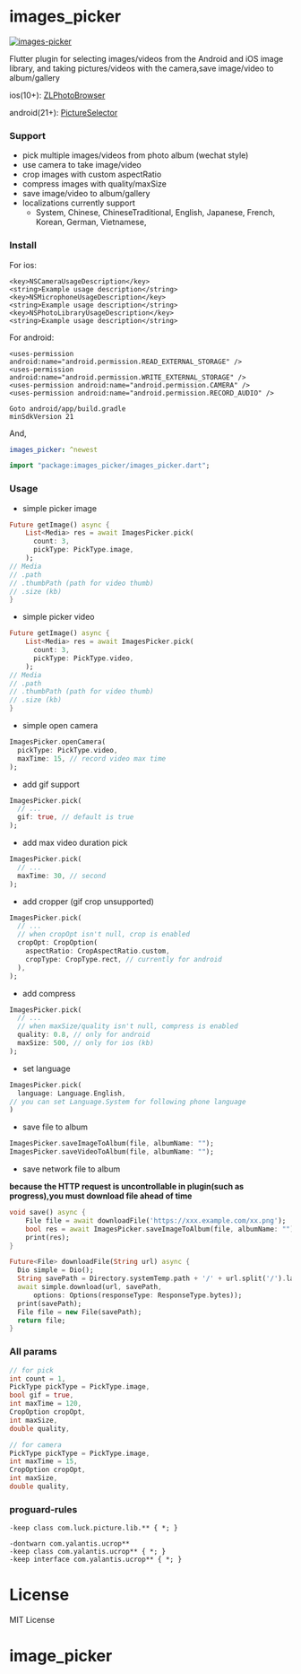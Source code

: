 # images_picker

[![images-picker](https://img.shields.io/badge/pub-1.2.10-orange)](https://pub.dev/packages/images_picker)

Flutter plugin for selecting images/videos from the Android and iOS image library, and taking pictures/videos with the camera,save image/video to album/gallery

ios(10+): [ZLPhotoBrowser](https://github.com/longitachi/ZLPhotoBrowser)

android(21+): [PictureSelector](https://github.com/LuckSiege/PictureSelector)

### Support
- pick multiple images/videos from photo album (wechat style)
- use camera to take image/video
- crop images with custom aspectRatio
- compress images with quality/maxSize
- save image/video to album/gallery
- localizations currently support
  - System, Chinese, ChineseTraditional, English, Japanese, French, Korean, German, Vietnamese,
    
### Install
For ios:
```
<key>NSCameraUsageDescription</key>
<string>Example usage description</string>
<key>NSMicrophoneUsageDescription</key>
<string>Example usage description</string>
<key>NSPhotoLibraryUsageDescription</key>
<string>Example usage description</string>
```
For android:
```
<uses-permission android:name="android.permission.READ_EXTERNAL_STORAGE" />
<uses-permission android:name="android.permission.WRITE_EXTERNAL_STORAGE" />
<uses-permission android:name="android.permission.CAMERA" />
<uses-permission android:name="android.permission.RECORD_AUDIO" />
```

```
Goto android/app/build.gradle
minSdkVersion 21
```

And,
```yaml
images_picker: ^newest
```
```dart
import "package:images_picker/images_picker.dart";
```

### Usage

- simple picker image

```dart
Future getImage() async {
    List<Media> res = await ImagesPicker.pick(
      count: 3,
      pickType: PickType.image,
    );
// Media
// .path
// .thumbPath (path for video thumb)
// .size (kb)
}
```
- simple picker video
```dart
Future getImage() async {
    List<Media> res = await ImagesPicker.pick(
      count: 3,
      pickType: PickType.video,
    );
// Media
// .path
// .thumbPath (path for video thumb)
// .size (kb)
}
```
- simple open camera
```dart
ImagesPicker.openCamera(
  pickType: PickType.video,
  maxTime: 15, // record video max time
);
```
- add gif support
```dart
ImagesPicker.pick(
  // ...
  gif: true, // default is true
);
```
- add max video duration pick
```dart
ImagesPicker.pick(
  // ...
  maxTime: 30, // second
);
```
- add cropper (gif crop unsupported)
```dart
ImagesPicker.pick(
  // ...
  // when cropOpt isn't null, crop is enabled
  cropOpt: CropOption(
    aspectRatio: CropAspectRatio.custom,
    cropType: CropType.rect, // currently for android
  ),
);
```
- add compress
```dart
ImagesPicker.pick(
  // ...
  // when maxSize/quality isn't null, compress is enabled
  quality: 0.8, // only for android
  maxSize: 500, // only for ios (kb)
);
```
- set language
```dart
ImagesPicker.pick(
  language: Language.English,
// you can set Language.System for following phone language
)
```
- save file to album
```dart
ImagesPicker.saveImageToAlbum(file, albumName: "");
ImagesPicker.saveVideoToAlbum(file, albumName: "");
```
- save network file to album

**because the HTTP request is uncontrollable in plugin(such as progress),you must download file ahead of time**
```dart
void save() async {
    File file = await downloadFile('https://xxx.example.com/xx.png');
    bool res = await ImagesPicker.saveImageToAlbum(file, albumName: "");
    print(res);
}

Future<File> downloadFile(String url) async {
  Dio simple = Dio();
  String savePath = Directory.systemTemp.path + '/' + url.split('/').last;
  await simple.download(url, savePath,
      options: Options(responseType: ResponseType.bytes));
  print(savePath);
  File file = new File(savePath);
  return file;
}
```
### All params
```dart
// for pick
int count = 1,
PickType pickType = PickType.image,
bool gif = true,
int maxTime = 120,
CropOption cropOpt,
int maxSize,
double quality,

// for camera
PickType pickType = PickType.image,
int maxTime = 15,
CropOption cropOpt,
int maxSize,
double quality,
```
### proguard-rules
```
-keep class com.luck.picture.lib.** { *; }

-dontwarn com.yalantis.ucrop**
-keep class com.yalantis.ucrop** { *; }
-keep interface com.yalantis.ucrop** { *; }
```

# License
MIT License
# image_picker

